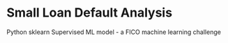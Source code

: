 # Small Loan Default Analysis

Python sklearn Supervised ML model - a FICO machine learning challenge
